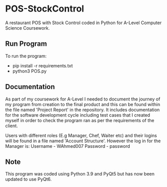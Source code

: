 # POS-StockControl
A restaurant POS with Stock Control coded in Python for A-Level Computer Science Coursework.

## Run Program
To run the program:
  - pip install -r requirements.txt
  - python3 POS.py

## Documentation
As part of my coursework for A-Level I needed to document the journey of my program from creation to the final product and this can be found within the file named 'Project Report' in the repository. It includes documentation for the software development cycle including test cases that I created myself in order to check the program ran as per the requirements of the client.

Users with different roles (E.g Manager, Chef, Waiter etc) and their logins will be found in a file named 'Account Structure'. However the log in for the Manager is:
Username - WAhmed007
Password - password

## Note
This program was coded using Python 3.9 and PyQt5 but has now been updated to use PyQt6.

